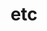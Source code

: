 ---
title: etc
menu:
  sidebar: 
    name: etc
    identifier: etc
    weight: 1
    parent: techndev
---